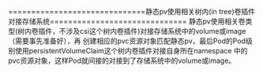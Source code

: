 ==============================静态pv使用相关树内(in tree)卷插件对接存储系统==============================
静态pv使用相关卷类型(树内卷插件，不涉及csi这个树内卷插件)对接存储系统中的volume或image（需要事先准备好），再
创建相应的pvc资源对象匹配静态pv，最后Pod的Pod级别使用persistentVolumeClaim这个树内卷插件对接自身所在namespace
中的pvc资源对象，这样Pod就间接的对接到了存储系统中的volume或image。
